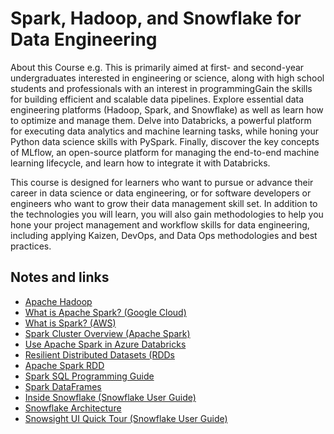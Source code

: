 # Spark, Hadoop, and Snowflake for Data Engineering
About this Course
e.g. This is primarily aimed at first- and second-year undergraduates interested in engineering or science, along with high school students and professionals with an interest in programmingGain the skills for building efficient and scalable data pipelines. Explore essential data engineering platforms (Hadoop, Spark, and Snowflake) as well as learn how to optimize and manage them. Delve into Databricks, a powerful platform for executing data analytics and machine learning tasks, while honing your Python data science skills with PySpark. Finally, discover the key concepts of MLflow, an open-source platform for managing the end-to-end machine learning lifecycle, and learn how to integrate it with Databricks.

This course is designed for learners who want to pursue or advance their career in data science or data engineering, or for software developers or engineers who want to grow their data management skill set. In addition to the technologies you will learn, you will also gain methodologies to help you hone your project management and workflow skills for data engineering, including applying Kaizen, DevOps, and Data Ops methodologies and best practices.


## Notes and links
- [Apache Hadoop](https://aws.amazon.com/emr/details/hadoop/what-is-hadoop/)
- [What is Apache Spark? (Google Cloud)](https://cloud.google.com/learn/what-is-apache-spark)
- [What is Spark? (AWS)](https://aws.amazon.com/big-data/what-is-spark/)
- [Spark Cluster Overview (Apache Spark)](https://spark.apache.org/docs/latest/cluster-overview.html)
- [Use Apache Spark in Azure Databricks](https://learn.microsoft.com/en-us/training/modules/use-apache-spark-azure-databricks/)
- [Resilient Distributed Datasets (RDDs](https://www.databricks.com/glossary/what-is-rdd)
- [Apache Spark RDD](https://www.tutorialspoint.com/apache_spark/apache_spark_rdd.htm)
- [Spark SQL Programming Guide](https://spark.apache.org/docs/latest/sql-programming-guide.html)
- [Spark DataFrames](https://www.databricks.com/blog/2015/02/17/introducing-dataframes-in-spark-for-large-scale-data-science.html)
- [Inside Snowflake (Snowflake User Guide)](https://www.snowflake.com/wp-content/uploads/2014/10/A-Detailed-View-Inside-Snowflake.pdf)
- [Snowflake Architecture](https://docs.snowflake.com/en/user-guide/intro-key-concepts)
- [Snowsight UI Quick Tour (Snowflake User Guide)](https://docs.snowflake.com/en/user-guide/ui-snowsight-quick-tour)
